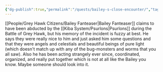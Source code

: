 ```yaml
---
{"dg-publish":true,"permalink":"/quests/bailey-s-close-encounter/","tags":["Quest","GreyHawk","Faerun"]}
---
```


[[People/Grey Hawk Citizens/Bailey Fanteaser\|Bailey Fanteaser]] claims to have been abducted by the [[Kiba System/Psurlons\|Psurlons]] during the Battle of Grey Hawk, but his memory of the incident is fuzzy at best.  He says they were really nice to him and just asked him some questions and that they were angels and celestials and beautiful beings of pure light (which doesn't match up with any of the bug-monsters and worms that you all saw).  Also he has been acting strangely ever since, coordinated, organized, and really put together which is not at all like the Bailey you know.  Maybe someone should look into it.  
